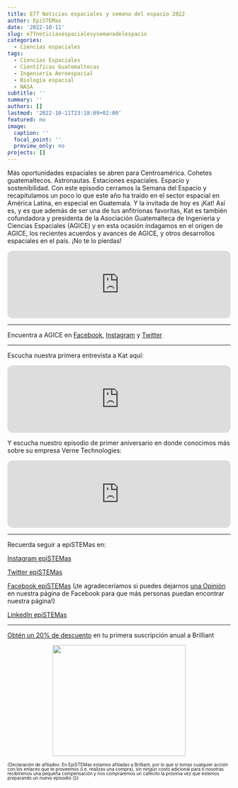 ```yaml
---
title: E77 Noticias espaciales y semana del espacio 2022
author: EpiSTEMas
date: '2022-10-11'
slug: e77noticiasespacialesysemanadelespacio
categories:
  - Ciencias espaciales
tags:
  - Ciencias Espaciales
  - Científicas Guatemaltecas
  - Ingeniería Aeroespacial
  - Biología espacial
  - NASA
subtitle: ''
summary: ''
authors: []
lastmod: '2022-10-11T23:18:09+02:00'
featured: no
image:
  caption: ''
  focal_point: ''
  preview_only: no
projects: []
---
```



Más oportunidades espaciales se abren para Centroamérica. Cohetes guatemaltecos. Astronautas. Estaciones espaciales. Espacio y sostenibilidad. Con este episodio cerramos la Semana del Espacio y recapitulamos un poco lo que este año ha traído en el sector espacial en América Latina, en especial en Guatemala. Y la invitada de hoy es ¡Kat! Así es, y es que además de ser una de tus anfitrionas favoritas, Kat es también cofundadora y presidenta de la Asociación Guatemalteca de Ingeniería y Ciencias Espaciales (AGICE) y en esta ocasión indagamos en el origen de AGICE, los recientes acuerdos y avances de AGICE, y otros desarrollos espaciales en el país. ¡No te lo pierdas!

<iframe style="border-radius:12px" src="https://open.spotify.com/embed/episode/2o46AInGl9GaLUog9nq28Y?utm_source=generator" width="100%" height="152" frameBorder="0" allowfullscreen="" allow="autoplay; clipboard-write; encrypted-media; fullscreen; picture-in-picture" loading="lazy"></iframe>

- - - - -

Encuentra a AGICE en [Facebook](https://www.facebook.com/ExploracionEspacialGt), [Instagram](https://www.instagram.com/agice.gt/) y [Twitter](https://twitter.com/AGICE_)

- - - - -

Escucha nuestra primera entrevista a Kat aquí: 

<iframe style="border-radius:12px" src="https://open.spotify.com/embed/episode/0NymbEbz7NvFyjWWLk5HXE?utm_source=generator&theme=0" width="100%" height="152" frameBorder="0" allowfullscreen="" allow="autoplay; clipboard-write; encrypted-media; fullscreen; picture-in-picture" loading="lazy"></iframe>



Y escucha nuestro episodio de primer aniversario en donde conocimos más sobre su empresa Verne Technologies:

<iframe style="border-radius:12px" src="https://open.spotify.com/embed/episode/0jEkVHg3xTwCJ4THPuNnaD?utm_source=generator&theme=0" width="100%" height="152" frameBorder="0" allowfullscreen="" allow="autoplay; clipboard-write; encrypted-media; fullscreen; picture-in-picture" loading="lazy"></iframe>


- - - - -

Recuerda seguir a epiSTEMas en:

[Instagram epiSTEMas](https://www.instagram.com/epistemas/)  

[Twitter epiSTEMas](https://twitter.com/epiSTEMas_Pod)

[Facebook epiSTEMas](https://www.facebook.com/epiSTEMasPod) (¡te agradeceríamos si puedes dejarnos [una Opinión](https://www.facebook.com/epiSTEMasPod/reviews/) en nuestra página de Facebook para que más personas puedan encontrar nuestra página!)

[LinkedIn epiSTEMas](https://www.linkedin.com/company/epistemas-podcast/)

- - - - -


[Obtén un 20% de descuento](https://brilliant.sjv.io/c/2994553/1003358/12858?subId1=EpiSTEMas&u=http%3A%2F%2Fbrilliant.org%2Fimpactnetwork%2F) en tu primera suscripción anual a Brilliant

<center>

<a href="https://brilliant.sjv.io/c/2994553/1003364/12858?subId1=epiSTEMas&u=http%3A%2F%2Fbrilliant.org%2Fimpactnetwork%2F%3Firclickid%3D%7Bclickid%7D%26utm_medium%3Daffiliates%26utm_campaign%3D%7Birpid%7D%26utm_source%3D%7Bmp_value1%7D%26utm_content%3D%7Btimestamp%7D_%7Biradtype%7D_%7Biradname%7D%26utm_term%3D%7Bmp_value2%7D" target="_top" id="1003364"><img src="//a.impactradius-go.com/display-ad/12858-1003364" border="0" alt="" width="300" height="250"/></a><img height="0" width="0" src="https://imp.pxf.io/i/2994553/1003364/12858?subId1=epiSTEMas" style="position:absolute;visibility:hidden;" border="1" />

</center>

<font size = 1.5> <p style = "line-height:1"> 
(Declaración de afiliados: En EpiSTEMas estamos afiliadas a Brilliant, por lo que si tomas cualquier acción con los enlaces que te proveemos (i.e. realizas una compra), sin ningún costo adicional para tí nosotras recibiremos una pequeña compensación y nos compraremos un cafecito la próxima vez que estemos preparando un nuevo episodio 😉) 
</font> </p>
